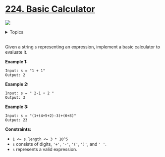 # [224. Basic Calculator](https://leetcode-cn.com/problems/basic-calculator/)

![](https://img.shields.io/badge/Difficulty-Hard-red.svg)

<details>
<summary>Topics</summary>

* [`Stack`](https://leetcode-cn.com/tag/stack/)
* [`Math`](https://leetcode-cn.com/tag/math/)

</details>
<br />

Given a string `s` representing an expression, implement a basic calculator to evaluate it.


**Example 1:**
```
Input: s = "1 + 1"
Output: 2
```

**Example 2:**

```
Input: s = " 2-1 + 2 "
Output: 3
```

**Example 3:**

```
Input: s = "(1+(4+5+2)-3)+(6+8)"
Output: 23
```

**Constraints:**

 + `1 <= s.length <= 3 * 10^5`
 + `s` consists of digits, `'+'`, `'-'`, `'('`, `')'`, and `' '`.
 + `s` represents a valid expression.


